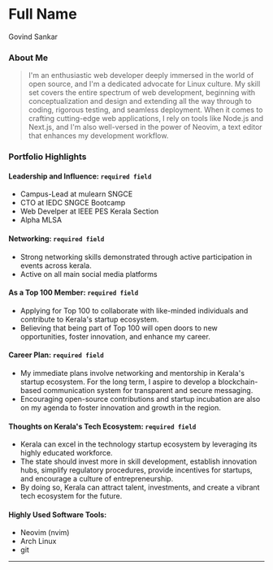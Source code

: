 # Full Name 
Govind Sankar

### About Me
> I'm an enthusiastic web developer deeply immersed in the world of open source, and I'm a dedicated advocate for Linux culture. My skill set covers the entire spectrum of web development, beginning with conceptualization and design and extending all the way through to coding, rigorous testing, and seamless deployment. When it comes to crafting cutting-edge web applications, I rely on tools like Node.js and Next.js, and I'm also well-versed in the power of Neovim, a text editor that enhances my development workflow.

### Portfolio Highlights
#### Leadership and Influence: `required field`
- Campus-Lead at mulearn SNGCE
- CTO at IEDC SNGCE Bootcamp
- Web Develper at IEEE PES Kerala Section
- Alpha MLSA
#### Networking: `required field`
- Strong networking skills demonstrated through active participation in events across kerala.
- Active on all main social media platforms 
#### As a Top 100 Member: `required field`
- Applying for Top 100 to collaborate with like-minded individuals and contribute to Kerala's startup ecosystem.
- Believing that being part of Top 100 will open doors to new opportunities, foster innovation, and enhance my career.
#### Career Plan: `required field`
- My immediate plans involve networking and mentorship in Kerala's startup ecosystem. For the long term, I aspire to develop a blockchain-based communication system for transparent and secure messaging.
- Encouraging open-source contributions and startup incubation are also on my agenda to foster innovation and growth in the region.
#### Thoughts on Kerala's Tech Ecosystem: `required field`
- Kerala can excel in the technology startup ecosystem by leveraging its highly educated workforce.
- The state should invest more in skill development, establish innovation hubs, simplify regulatory procedures, provide incentives for startups, and encourage a culture of entrepreneurship.
- By doing so, Kerala can attract talent, investments, and create a vibrant tech ecosystem for the future.
#### Highly Used Software Tools:
- Neovim (nvim)
- Arch Linux
- git
---
